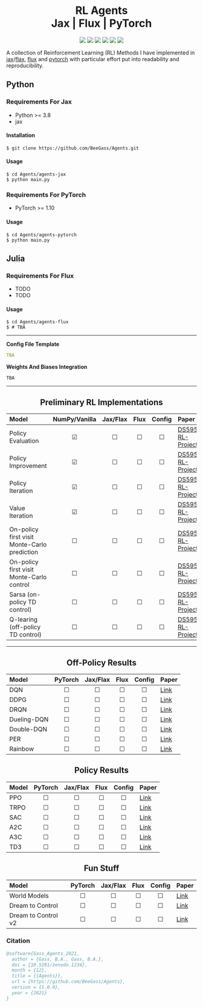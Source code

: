 <h1 align="center">
  <b>RL Agents</b><br> 
  <b>Jax | Flux | PyTorch</b><br> 
</h1>

<p align="center">
      <a href="https://www.python.org/">
        <img src="https://img.shields.io/badge/Python-3.8-ff69b4.svg" /></a>
       <a href= "https://pytorch.org/">
        <img src="https://img.shields.io/badge/PyTorch-1.10-2BAF2B.svg" /></a>
       <a href= "https://fluxml.ai/">
        <img src="https://img.shields.io/badge/Flux-v0.12.8-red" /></a>
       <a href= "https://github.com/google/jax">
        <img src="https://img.shields.io/badge/Jax-v0.1.75-yellow" /></a>
       <a href= "https://github.com/BeeGass/Agents/blob/master/LICENSE">
        <img src="https://img.shields.io/badge/license-Apache2.0-blue.svg" /></a>
         <a href= "http://twitter.com/intent/tweet?text=Readable-Agents:%20A%20Collection%20Of%20RL%20Agents%20Written%20In%20PyTorch%20And%20Jax%3A&url=https://github.com/BeeGass/Agents">
        <img src="https://img.shields.io/twitter/url/https/shields.io.svg?style=social" /></a>

</p>

A collection of Reinforcement Learning (RL) Methods I have implemented in [jax](https://github.com/google/jax)/[flax](https://github.com/google/flax), [flux](https://fluxml.ai/) and [pytorch](https://pytorch.org/) with particular effort put into readability and reproducibility. 

## Python 
### Requirements For Jax
- Python >= 3.8
- jax

#### Installation
```
$ git clone https://github.com/BeeGass/Agents.git
```

#### Usage
```
$ cd Agents/agents-jax
$ python main.py 
```

### Requirements For PyTorch
- PyTorch >= 1.10

#### Usage
```
$ cd Agents/agents-pytorch
$ python main.py 
```

## Julia
### Requirements For Flux
- TODO
- TODO

#### Usage
```
$ cd Agents/agents-flux
$ # TBA 
```
--- 

**Config File Template**
```yaml
TBA
```

**Weights And Biases Integration**
```
TBA
```

----
<h2 align="center">
  <b>Preliminary RL Implementations</b><br>
</h2>


| Model                                        | NumPy/Vanilla | Jax/Flax |  Flux   | Config  | Paper                                                                                        |
|:-------------------------------------------- |:-------------:|:--------:|:-------:|:-------:|:-------------------------------------------------------------------------------------------- |
| Policy Evaluation                            |    &#9745;    | &#9744;  | &#9744; | &#9744; | [DS595-RL-Projects](https://github.com/yingxue-zhang/DS595-RL-Projects/tree/master/Project1) |
| Policy Improvement                           |    &#9745;    | &#9744;  | &#9744; | &#9744; | [DS595-RL-Projects](https://github.com/yingxue-zhang/DS595-RL-Projects/tree/master/Project1) |
| Policy Iteration                             |    &#9745;    | &#9744;  | &#9744; | &#9744; | [DS595-RL-Projects](https://github.com/yingxue-zhang/DS595-RL-Projects/tree/master/Project1) |
| Value Iteration                              |    &#9745;    | &#9744;  | &#9744; | &#9744; | [DS595-RL-Projects](https://github.com/yingxue-zhang/DS595-RL-Projects/tree/master/Project1) |
| On-policy first visit Monte-Carlo prediction |    &#9744;    | &#9744;  | &#9744; | &#9744; | [DS595-RL-Projects](https://github.com/yingxue-zhang/DS595-RL-Projects/tree/master/Project2) |
| On-policy first visit Monte-Carlo control    |    &#9744;    | &#9744;  | &#9744; | &#9744; | [DS595-RL-Projects](https://github.com/yingxue-zhang/DS595-RL-Projects/tree/master/Project2) |
| Sarsa (on-policy TD control)                 |    &#9744;    | &#9744;  | &#9744; | &#9744; | [DS595-RL-Projects](https://github.com/yingxue-zhang/DS595-RL-Projects/tree/master/Project2) |
| Q-learing (off-policy TD control)            |    &#9744;    | &#9744;  | &#9744; | &#9744; | [DS595-RL-Projects](https://github.com/yingxue-zhang/DS595-RL-Projects/tree/master/Project2) |
 

----
<h2 align="center">
  <b> Off-Policy Results</b><br>
</h2>



| Model       | PyTorch | Jax/Flax |  Flux   | Config  | Paper                                      |
|:----------- |:-------:|:--------:|:-------:|:-------:|:------------------------------------------ |
| DQN         | &#9744; | &#9744;  | &#9744; | &#9744; | [Link](https://arxiv.org/abs/1312.5602)    |
| DDPG        | &#9744; | &#9744;  | &#9744; | &#9744; | [Link](https://arxiv.org/abs/1509.02971)   |
| DRQN        | &#9744; | &#9744;  | &#9744; | &#9744; | [Link](https://arxiv.org/abs/1507.06527)   |
| Dueling-DQN | &#9744; | &#9744;  | &#9744; | &#9744; | [Link](https://arxiv.org/abs/1511.06581)   |
| Double-DQN  | &#9744; | &#9744;  | &#9744; | &#9744; | [Link](https://arxiv.org/abs/1509.06461)   |
| PER         | &#9744; | &#9744;  | &#9744; | &#9744; | [Link](https://arxiv.org/abs/1511.05952)   |
| Rainbow     | &#9744; | &#9744;  | &#9744; | &#9744; | [Link](https://arxiv.org/abs/1710.02298v1) |


<h2 align="center">
  <b>Policy Results</b><br>
</h2>


| Model | PyTorch | Jax/Flax |  Flux   | Config  | Paper                                    |
|:----- |:-------:|:--------:|:-------:|:-------:|:---------------------------------------- |
| PPO   | &#9744; | &#9744;  | &#9744; | &#9744; | [Link](https://arxiv.org/abs/1312.6114)  |
| TRPO  | &#9744; | &#9744;  | &#9744; | &#9744; | [Link](https://arxiv.org/abs/1502.05477) |
| SAC   | &#9744; | &#9744;  | &#9744; | &#9744; | [Link](https://arxiv.org/abs/1801.01290) |
| A2C   | &#9744; | &#9744;  | &#9744; | &#9744; | [Link](https://arxiv.org/abs/1602.01783) |
| A3C   | &#9744; | &#9744;  | &#9744; | &#9744; | [Link](https://arxiv.org/abs/1602.01783) |
| TD3   | &#9744; | &#9744;  | &#9744; | &#9744; | [Link](https://arxiv.org/abs/1802.09477) |


<h2 align="center">
  <b>Fun Stuff</b><br>
</h2>

| Model               | PyTorch | Jax/Flax |  Flux   | Config  | Paper                                        |
|:------------------- |:-------:|:--------:|:-------:|:-------:|:-------------------------------------------- |
| World Models        | &#9744; | &#9744;  | &#9744; | &#9744; | [Link](https://arxiv.org/pdf/1803.10122.pdf) |
| Dream to Control    | &#9744; | &#9744;  | &#9744; | &#9744; | [Link](https://arxiv.org/abs/1912.01603)     |
| Dream to Control v2 | &#9744; | &#9744;  | &#9744; | &#9744; | [Link](https://arxiv.org/abs/2010.02193)     |

### Citation
```bib
@software{Gass_Agents_2021,
  author = {Gass, B.A., Gass, B.A.},
  doi = {10.5281/zenodo.1234},
  month = {12},
  title = {{Agents}},
  url = {https://github.com/BeeGass/Agents},
  version = {1.0.0},
  year = {2021}
}
```
